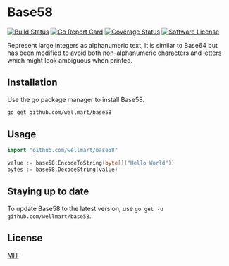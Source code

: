 # Base58
[![Build Status](https://travis-ci.org/wellmart/base58.svg?branch=master)](https://travis-ci.org/wellmart/base58)
[![Go Report Card](https://goreportcard.com/badge/github.com/wellmart/base58)](https://goreportcard.com/report/github.com/wellmart/base58)
[![Coverage Status](https://coveralls.io/repos/github/wellmart/base58/badge.svg?branch=master)](https://coveralls.io/github/wellmart/base58?branch=master)
[![Software License](https://img.shields.io/badge/license-MIT-brightgreen.svg?style=flat)](LICENSE)

Represent large integers as alphanumeric text, it is similar to Base64 but has been modified to avoid both non-alphanumeric characters and letters which might look ambiguous when printed.

## Installation
Use the go package manager to install Base58.

```bash
go get github.com/wellmart/base58
```

## Usage
```go
import "github.com/wellmart/base58"

value := base58.EncodeToString(byte[]("Hello World"))
bytes := base58.DecodeString(value)
```

## Staying up to date
To update Base58 to the latest version, use `go get -u github.com/wellmart/base58`.

## License
[MIT](https://choosealicense.com/licenses/mit/)
